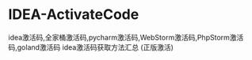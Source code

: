 # IDEA-ActivateCode
idea激活码,全家桶激活码,pycharm激活码,WebStorm激活码,PhpStorm激活码,goland激活码 idea激活码获取方法汇总 (正版激活)
